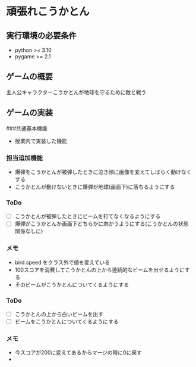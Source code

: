 # 頑張れこうかとん
## 実行環境の必要条件
* python >= 3.10
* pygame >= 2.1

## ゲームの概要
主人公キャラクターこうかとんが地球を守るために敵と戦う

## ゲームの実装
###共通基本機能
* 授業内で実装した機能
### 担当追加機能
* 爆弾をこうかとんが被弾したときに泣き顔に画像を変えてしばらく動けなくする
* こうかとんが動けないときに爆弾が地球(画面下)に落ちるようにする
### ToDo
- [ ] こうかとんが被弾したときにビームを打てなくなるようにする
- [ ] 爆弾がこうかとんか画面下どちらかに向かうようにする(こうかとんの状態関係なしに)
### メモ
* bird.speed をクラス外で値を変えている
* 100スコアを消費してこうかとんの上から連続的なビームを出せるようにする
* そのビームがこうかとんについてくるようにする
### ToDo
- [ ] こうかとんの上から白いビームを出す
- [ ] ビームをこうかとんについてくるようにする
### メモ
* 今スコアが200に変えてあるからマージの時に0に戻す
* 
